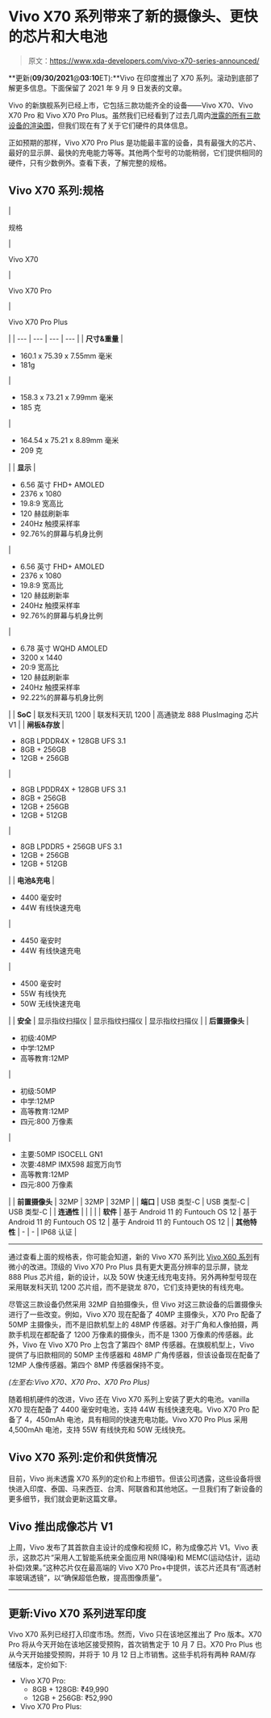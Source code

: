 # Vivo X70 系列带来了新的摄像头、更快的芯片和大电池

> 原文：<https://www.xda-developers.com/vivo-x70-series-announced/>

**更新(****09/30/2021****@****03:10****ET):**Vivo 在印度推出了 X70 系列。滚动到底部了解更多信息。下面保留了 2021 年 9 月 9 日发表的文章。

Vivo 的新旗舰系列已经上市，它包括三款功能齐全的设备——Vivo X70、Vivo X70 Pro 和 Vivo X70 Pro Plus。虽然我们已经看到了过去几周内[泄露的所有三款设备的渲染图](https://www.xda-developers.com/leaked-renders-give-us-the-first-look-at-the-vivo-x70-pro/)，但我们现在有了关于它们硬件的具体信息。

正如预期的那样，Vivo X70 Pro Plus 是功能最丰富的设备，具有最强大的芯片、最好的显示屏、最快的充电能力等等。其他两个型号的功能稍弱，它们提供相同的硬件，只有少数例外。查看下表，了解完整的规格。

## Vivo X70 系列:规格

| 

规格

 | 

Vivo X70

 | 

Vivo X70 Pro

 | 

Vivo X70 Pro Plus

 |
| --- | --- | --- | --- |
| **尺寸&重量** | 

*   160.1 x 75.39 x 7.55mm 毫米
*   181g

 | 

*   158.3 x 73.21 x 7.99mm 毫米
*   185 克

 | 

*   164.54 x 75.21 x 8.89mm 毫米
*   209 克

 |
| **显示** | 

*   6.56 英寸 FHD+ AMOLED
*   2376 x 1080
*   19.8:9 宽高比
*   120 赫兹刷新率
*   240Hz 触摸采样率
*   92.76%的屏幕与机身比例

 | 

*   6.56 英寸 FHD+ AMOLED
*   2376 x 1080
*   19.8:9 宽高比
*   120 赫兹刷新率
*   240Hz 触摸采样率
*   92.76%的屏幕与机身比例

 | 

*   6.78 英寸 WQHD AMOLED
*   3200 x 1440
*   20:9 宽高比
*   120 赫兹刷新率
*   240Hz 触摸采样率
*   92.22%的屏幕与机身比例

 |
| **SoC** | 联发科天玑 1200 | 联发科天玑 1200 | 高通骁龙 888 PlusImaging 芯片 V1 |
| **闸板&存放** | 

*   8GB LPDDR4X + 128GB UFS 3.1
*   8GB + 256GB
*   12GB + 256GB

 | 

*   8GB LPDDR4X + 128GB UFS 3.1
*   8GB + 256GB
*   12GB + 256GB
*   12GB + 512GB

 | 

*   8GB LPDDR5 + 256GB UFS 3.1
*   12GB + 256GB
*   12GB + 512GB

 |
| **电池&充电** | 

*   4400 毫安时
*   44W 有线快速充电

 | 

*   4450 毫安时
*   44W 有线快速充电

 | 

*   4500 毫安时
*   55W 有线快充
*   50W 无线快速充电

 |
| **安全** | 显示指纹扫描仪 | 显示指纹扫描仪 | 显示指纹扫描仪 |
| **后置摄像头** | 

*   初级:40MP
*   中学:12MP
*   高等教育:12MP

 | 

*   初级:50MP
*   中学:12MP
*   高等教育:12MP
*   四元:800 万像素

 | 

*   主要:50MP ISOCELL GN1
*   次要:48MP IMX598 超宽万向节
*   高等教育:12MP
*   四元:800 万像素

 |
| **前置摄像头** | 32MP | 32MP | 32MP |
| **端口** | USB 类型-C | USB 类型-C | USB 类型-C |
| **连通性** |  |  |  |
| **软件** | 基于 Android 11 的 Funtouch OS 12 | 基于 Android 11 的 Funtouch OS 12 | 基于 Android 11 的 Funtouch OS 12 |
| **其他特性** | - | - | IP68 认证 |

* * *

通过查看上面的规格表，你可能会知道，新的 Vivo X70 系列比 [Vivo X60 系列](https://www.xda-developers.com/vivo-x60-pr-x60-pro-plus-india-launch/)有微小的改进。顶级的 Vivo X70 Pro Plus 具有更大更高分辨率的显示屏，骁龙 888 Plus 芯片组，新的设计，以及 50W 快速无线充电支持。另外两种型号现在采用联发科天玑 1200 芯片组，而不是骁龙 870，它们支持更快的有线充电。

尽管这三款设备仍然采用 32MP 自拍摄像头，但 Vivo 对这三款设备的后置摄像头进行了一些改变。例如，Vivo X70 现在配备了 40MP 主摄像头，X70 Pro 配备了 50MP 主摄像头，而不是旧款机型上的 48MP 传感器。对于广角和人像拍摄，两款手机现在都配备了 1200 万像素的摄像头，而不是 1300 万像素的传感器。此外，Vivo 在 Vivo X70 Pro 上包含了第四个 8MP 传感器。在旗舰机型上，Vivo 提供了与旧款相同的 50MP 主传感器和 48MP 广角传感器，但该设备现在配备了 12MP 人像传感器。第四个 8MP 传感器保持不变。

*(左至右:Vivo X70、X70 Pro、X70 Pro Plus)*

随着相机硬件的改进，Vivo 还在 Vivo X70 系列上安装了更大的电池。vanilla X70 现在配备了 4400 毫安时电池，支持 44W 有线快速充电。Vivo X70 Pro 配备了 4，450mAh 电池，具有相同的快速充电功能。Vivo X70 Pro Plus 采用 4,500mAh 电池，支持 55W 有线快充和 50W 无线快充。

## Vivo X70 系列:定价和供货情况

目前，Vivo 尚未透露 X70 系列的定价和上市细节。但该公司透露，这些设备将很快进入印度、泰国、马来西亚、台湾、阿联酋和其他地区。一旦我们有了新设备的更多细节，我们就会更新这篇文章。

## Vivo 推出成像芯片 V1

上周，Vivo 发布了其首款自主设计的成像和视频 IC，称为成像芯片 V1。Vivo 表示，这款芯片“采用人工智能系统来全面应用 NR(降噪)和 MEMC(运动估计，运动补偿)效果。”这种芯片仅在最高端的 Vivo X70 Pro+中提供，该芯片还具有“高透射率玻璃透镜”，以“确保超低色散，提高图像质量”。

* * *

## 更新:Vivo X70 系列进军印度

Vivo X70 系列已经打入印度市场。然而，Vivo 只在该地区推出了 Pro 版本。X70 Pro 将从今天开始在该地区接受预购，首次销售定于 10 月 7 日。X70 Pro Plus 也从今天开始接受预购，并将于 10 月 12 日上市销售。这些手机将有两种 RAM/存储版本，定价如下:

*   Vivo X70 Pro:
    *   8GB + 128GB: ₹49,990
    *   12GB + 256GB: ₹52,990
*   Vivo X70 Pro Plus: